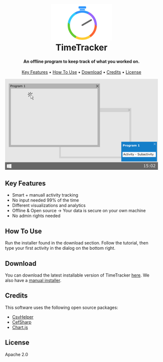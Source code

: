 
<h1 align="center">
  <img src="https://raw.githubusercontent.com/RobinWeitzel/WindowsTimeTracker/master/TimeTracker/Resources/Bild1.png" alt="Markdownify" width="200"></img>
  <br>
  TimeTracker
  <br>
</h1>

<h4 align="center">An offline program to keep track of what you worked on.</h4>

<p align="center">
  <a href="#key-features">Key Features</a> •
  <a href="#how-to-use">How To Use</a> •
  <a href="#download">Download</a> •
  <a href="#credits">Credits</a> •
  <a href="#license">License</a>
</p>

![screenshot](https://raw.githubusercontent.com/RobinWeitzel/WindowsTimeTracker/master/TimeTracker/Resources/Bild2.png)

## Key Features

* Smart + manuall activity tracking
* No input needed 99% of the time
* Different visualizations and analytics
* Offline & Open source -> Your data is secure on your own machine
* No admin rights needed

## How To Use

Run the installer found in the download section.
Follow the tutorial, then type your first activity in the dialog on the bottom right.

## Download

You can download the latest installable version of TimeTracker [here](https://github.com/RobinWeitzel/WindowsTimeTracker/releases/download/0.9.6.0/Automatic_Installer.msi).
We also have a [manual installer](https://github.com/RobinWeitzel/WindowsTimeTracker/releases/download/0.9.6.0/Manual_Installer.zip).

## Credits

This software uses the following open source packages:

- [CsvHelper](https://github.com/JoshClose/CsvHelper)
- [CefSharp](https://github.com/cefsharp/CefSharp)
- [Chart.js](https://github.com/chartjs/Chart.js)

## License

Apache 2.0
